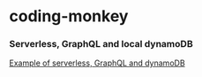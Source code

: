 # coding-monkey

### Serverless, GraphQL and local dynamoDB  
[Example of serverless, GraphQL and dynamoDB](https://github.com/sanowliu/coding-monkey/tree/master/graphql-serverless "Example of serverless, GraphQL and dynamoDB")
